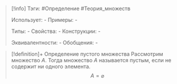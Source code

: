 > [!info]
> Тэги: #Определение #Теория_множеств 
> 
> Использует: *-*
> Примеры: *-*
> 
> Типы: *-*
> Свойства: *-*
> Конструкции: *-*
> 
> Эквивалентности: *-*
> Обобщения: *-*

> [!definition]+ Определение пустого множества
> Рассмотрим множество $A$. Тогда множество $A$ называется пустым, если не содержит ни одного элемента. $$A = \varnothing$$